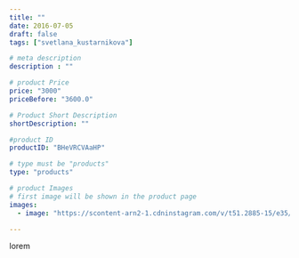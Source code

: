 ```yaml
---
title: ""
date: 2016-07-05
draft: false
tags: ["svetlana_kustarnikova"]

# meta description
description : ""

# product Price
price: "3000"
priceBefore: "3600.0"

# Product Short Description
shortDescription: ""

#product ID
productID: "BHeVRCVAaHP"

# type must be "products"
type: "products"

# product Images
# first image will be shown in the product page
images:
  - image: "https://scontent-arn2-1.cdninstagram.com/v/t51.2885-15/e35/13549401_543324669207647_1841780652_n.jpg?se=7&tp=1&_nc_ht=scontent-arn2-1.cdninstagram.com&_nc_cat=111&_nc_ohc=CdyAKH8co5oAX9fLCxV&ccb=7-4&oh=3c75870650ed9e2684bc47631c2bbe00&oe=6085059F&ig_cache_key=MTI4NzU2MDA3MzE4MjI5MDM4Mw%3D%3D.2-ccb7-4"

---
```

lorem
